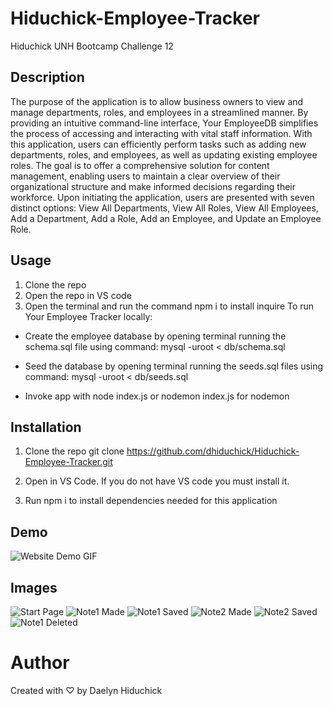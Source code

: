 # Hiduchick-Employee-Tracker
Hiduchick UNH Bootcamp Challenge 12

## Description 
The purpose of the application is to allow business owners to view and manage departments, roles, and employees in a streamlined manner. By providing an intuitive command-line interface, Your EmployeeDB simplifies the process of accessing and interacting with vital staff information. With this application, users can efficiently perform tasks such as adding new departments, roles, and employees, as well as updating existing employee roles. The goal is to offer a comprehensive solution for content management, enabling users to maintain a clear overview of their organizational structure and make informed decisions regarding their workforce. Upon initiating the application, users are presented with seven distinct options: View All Departments, View All Roles, View All Employees, Add a Department, Add a Role, Add an Employee, and Update an Employee Role.

## Usage
1. Clone the repo 
2. Open the repo in VS code 
3. Open the terminal and run the command npm i to install inquire 
To run Your Employee Tracker locally:
- Create the employee database by opening terminal running the schema.sql file using command: mysql -uroot < db/schema.sql

- Seed the database by opening terminal running the seeds.sql files using command: mysql -uroot < db/seeds.sql

- Invoke app with node index.js
    or nodemon index.js for nodemon

## Installation

1. Clone the repo
   git clone https://github.com/dhiduchick/Hiduchick-Employee-Tracker.git

2. Open in VS Code. If you do not have VS code you must install it.

3. Run npm i to install dependencies needed for this application 


## Demo
![Website Demo GIF]()

## Images 
![Start Page]()
![Note1 Made]()
![Note1 Saved]()
![Note2 Made]()
![Note2 Saved]()
![Note1 Deleted]()
# Author
Created with ♡ by Daelyn Hiduchick
